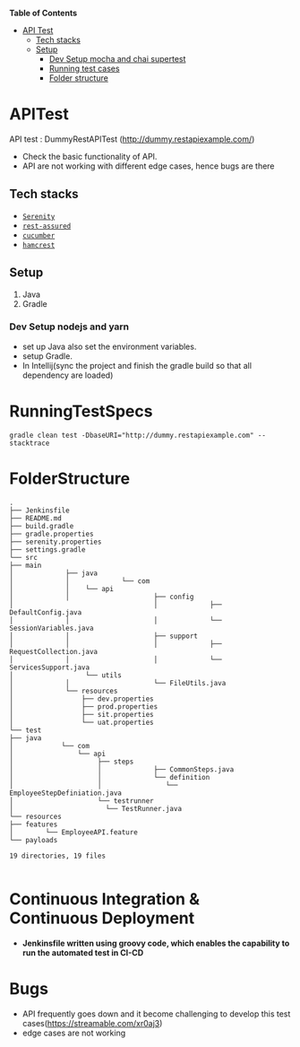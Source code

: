 <!-- START doctoc generated TOC please keep comment here to allow auto update -->
<!-- DON'T EDIT THIS SECTION, INSTEAD RE-RUN doctoc TO UPDATE -->
**Table of Contents**

- [API Test](#APITest)
    - [Tech stacks](#tech-stacks)
    - [Setup](#setup)
        - [Dev Setup mocha and chai supertest](#setup)
        - [Running test cases](#RunningTestSpecs)
        - [Folder structure](#FolderStructure)
<!-- END doctoc generated TOC please keep comment here to allow auto update -->

# APITest

API test : DummyRestAPITest (http://dummy.restapiexample.com/)
- Check the basic functionality of API.
- API are not working with different edge cases, hence bugs are there

## Tech stacks

- [`Serenity`](http://www.thucydides.info/#/)
- [`rest-assured`](https://rest-assured.io/)
- [`cucumber`](https://cucumber.io/)
- [`hamcrest`](http://hamcrest.org/JavaHamcrest/)

## Setup
1. Java
2. Gradle

### Dev Setup nodejs and yarn
* set up Java also set the environment variables.
* setup Gradle.
* In Intellij(sync the project and finish the gradle build so that all dependency are loaded)

# RunningTestSpecs
```
gradle clean test -DbaseURI="http://dummy.restapiexample.com" --stacktrace
```

# FolderStructure
````
.
├── Jenkinsfile
├── README.md
├── build.gradle
├── gradle.properties
├── serenity.properties
├── settings.gradle
└── src
├── main
│             ├── java
│             │             └── com
│             │    └── api
│             │                     ├── config
│                                   │             ├── DefaultConfig.java
│             │                     │             └── SessionVariables.java
│             │                     ├── support
│             │                     │             ├── RequestCollection.java
│             │                     │             └── ServicesSupport.java
│                  └── utils
│             │                     └── FileUtils.java
│             └── resources
│                 ├── dev.properties
│                 ├── prod.properties
│                 ├── sit.properties
│                 └── uat.properties
└── test
├── java
│            └── com
│                └── api
│                     ├── steps
│                     │             ├── CommonSteps.java
│                     │             └── definition
│                     │                └── EmployeeStepDefiniation.java
│                     └── testrunner
│                       └── TestRunner.java
└── resources
├── features
│        └── EmployeeAPI.feature
└── payloads

19 directories, 19 files


````

#  Continuous Integration & Continuous Deployment
- **Jenkinsfile written using groovy code, which enables the capability to run the automated test in CI-CD**

# Bugs
- API frequently goes down and it become challenging to develop this test cases(https://streamable.com/xr0aj3)
- edge cases are not working

